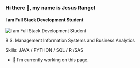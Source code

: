 ### Hi there 👋, my name is Jesus Rangel
#### I am Full Stack Development Student
![I am Full Stack Development Student](https://res.cloudinary.com/dmsxwwfb5/image/upload/v1595866967/full-stack-devlopment-min.png)

B.S. Management Information Systems and Business Analytics

Skills: JAVA / PYTHON / SQL / R /SAS 

- 🔭 I’m currently working on this page. 





